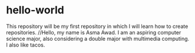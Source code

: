 # hello-world
This repository will be my first repository in which I will learn how to create repositories. 
//Hello, my name is Asma Awad. I am an aspiring computer science major, also considering a double major with multimedia computing. I also like tacos. 
